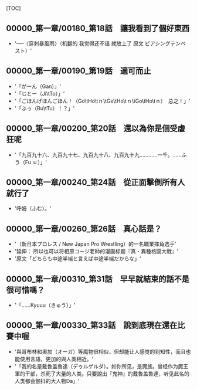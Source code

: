 # 

[TOC]

## 00000_第一章/00180_第18話　讓我看到了個好東西

- '──〈穿刺暴風雨〉（机翻的 我觉得还不错 就放上了 原文 ピアシングテンペスト）'


## 00000_第一章/00190_第19話　適可而止

- '「がーん（Gan）」'
- '「じとー（Ji\tTo）」'
- '「ごほんげほんごほん！（Go\tHo\tｎ\tGe\tHo\tｎ\tGo\tHo\tｎ）　总之！」'
- '「ぶっ（Bu\tTu）！？」'


## 00000_第一章/00200_第20話　還以為你是個受虐狂呢

- '「九百九十六、九百九十七、九百九十八、九百九十九…………一千。……ふう（Fu ｕ）」'


## 00000_第一章/00240_第24話　從正面擊倒所有人就行了

- '呼姆（ふむ）。'


## 00000_第一章/00260_第26話　真心話是？

- '（新日本プロレス / New Japan Pro Wrestling）的一名職業摔角选手'
- '延伸： 所以也可以将相原コージ老師的漫画标题『真・異種格闘大戰』'
- '原文「どちらも中途半端と言えば中途半端だからな」'


## 00000_第一章/00310_第31話　早早就結束的話不是很可惜嗎？

- '「……Kyuuu（きゅう）」'


## 00000_第一章/00330_第33話　說到底現在還在比賽中喔

- '與哥布林和奧加（オーガ）等魔物很相似，但却能让人感觉的到知性，而且也能使用言語，更加的與人类相近。'
- '「我的名是戴魯盖魯達（デゥルゲルダ）。如你所见，是魔族。曾经作为魔王軍的干部，杀死了大量的人类。只要說出『鬼神』的戴魯盖魯達，听见此名的人类都会颤抖的大人物Da」'
